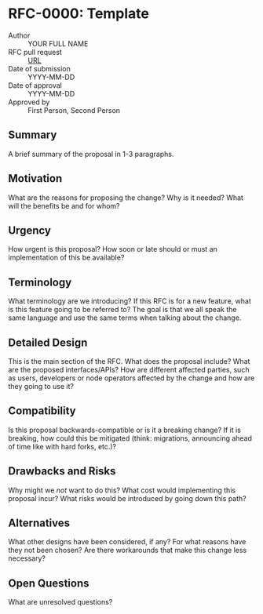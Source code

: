 # RFC-0000: Template

<dl>
  <dt>Author</dt>
  <dd>YOUR FULL NAME</dd>
  <dt>RFC pull request</dd>
  <dd><a href="URL">URL</a></dd>
  <dt>Date of submission</dt>
  <dd>YYYY-MM-DD</dd>
  <dt>Date of approval</dt>
  <dd>YYYY-MM-DD</dd>
  <dt>Approved by</dt>
  <dd>First Person, Second Person</dd>
</dl>

## Summary

A brief summary of the proposal in 1-3 paragraphs.

## Motivation

What are the reasons for proposing the change? Why is it needed? What will the
benefits be and for whom?

## Urgency

How urgent is this proposal? How soon or late should or must an implementation
of this be available?

## Terminology

What terminology are we introducing? If this RFC is for a new feature, what is
this feature going to be referred to? The goal is that we all speak the same
language and use the same terms when talking about the change.

## Detailed Design

This is the main section of the RFC. What does the proposal include? What are
the proposed interfaces/APIs? How are different affected parties, such as users,
developers or node operators affected by the change and how are they going to
use it?

## Compatibility

Is this proposal backwards-compatible or is it a breaking change? If it is
breaking, how could this be mitigated (think: migrations, announcing ahead of
time like with hard forks, etc.)?

## Drawbacks and Risks

Why might we _not_ want to do this? What cost would implementing this proposal
incur? What risks would be introduced by going down this path?

## Alternatives

What other designs have been considered, if any? For what reasons have they not
been chosen? Are there workarounds that make this change less necessary?

## Open Questions

What are unresolved questions?
